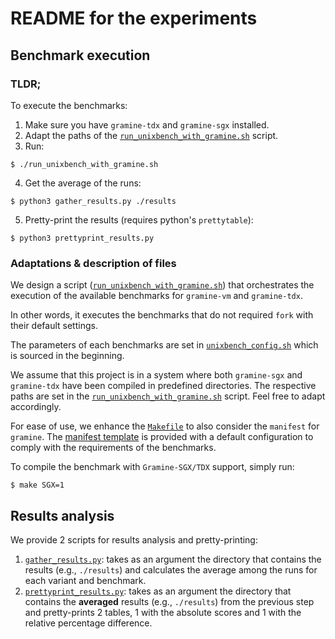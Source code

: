 # README for the experiments 

## Benchmark execution

### TLDR;
To execute the benchmarks:
1. Make sure you have `gramine-tdx` and `gramine-sgx` installed.
2. Adapt the paths of the [`run_unixbench_with_gramine.sh`](./run_unixbench_with_gramine.sh) script.
3. Run:
```
$ ./run_unixbench_with_gramine.sh
```
4. Get the average of the runs:
```
$ python3 gather_results.py ./results
```
5. Pretty-print the results (requires python's `prettytable`):
```
$ python3 prettyprint_results.py
```

### Adaptations & description of files

We design a script ([`run_unixbench_with_gramine.sh`](./run_unixbench_with_gramine.sh)) that orchestrates the execution of the available benchmarks for `gramine-vm` and `gramine-tdx`. 

In other words, it executes the benchmarks that do not required `fork` with their default settings.

The parameters of each benchmarks are set in [`unixbench_config.sh`](./unixbench_config.sh) which is sourced in the beginning.

We assume that this project is in a system where both `gramine-sgx` and `gramine-tdx` have been compiled in predefined directories.
The respective paths are set in the [`run_unixbench_with_gramine.sh`](./run_unixbench_with_gramine.sh) script. Feel free to adapt accordingly.

For ease of use, we enhance the [`Makefile`](./Makefile) to also consider the `manifest` for `gramine`.
The [manifest template](./unixbench.manifest.template) is provided with a default configuration to comply with the requirements of the benchmarks.

To compile the benchmark with `Gramine-SGX/TDX` support, simply run:
```
$ make SGX=1
```

## Results analysis
We provide 2 scripts for results analysis and pretty-printing:
1. [`gather_results.py`](./gather_results.py): takes as an argument the directory that contains the results (e.g., `./results`) and calculates the average among the runs for each variant and benchmark.
2. [`prettyprint_results.py`](./prettyprint_results.py): takes as an argument the directory that contains the **averaged** results (e.g., `./results`) from the previous step and pretty-prints 2 tables, 1 with the absolute scores and 1 with the relative percentage difference.
